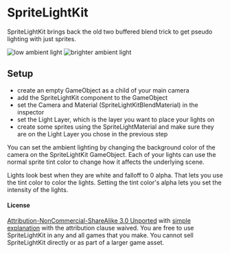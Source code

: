 # SpriteLightKit

SpriteLightKit brings back the old two buffered blend trick to get pseudo lighting with just sprites.

![low ambient light](http://cl.ly/c7Lf/darker.png)
![brighter ambient light](http://cl.ly/c7DN/lighter.png)

## Setup

- create an empty GameObject as a child of your main camera
- add the SpriteLightKit component to the GameObject
- set the Camera and Material (SpriteLightKitBlendMaterial) in the inspector
- set the Light Layer, which is the layer you want to place your lights on
- create some sprites using the SpriteLightMaterial and make sure they are on the Light Layer you chose in the previous step


You can set the ambient lighting by changing the background color of the camera on the SpriteLightKit GameObject. Each of your lights can use the normal sprite tint color to change how it affects the underlying scene.


Lights look best when they are white and falloff to 0 alpha. That lets you use the tint color to color the lights. Setting the tint color's alpha lets you set the intensity of the lights.



#### License

[Attribution-NonCommercial-ShareAlike 3.0 Unported](http://creativecommons.org/licenses/by-nc-sa/3.0/legalcode) with [simple explanation](http://creativecommons.org/licenses/by-nc-sa/3.0/deed.en_US) with the attribution clause waived. You are free to use SpriteLightKit in any and all games that you make. You cannot sell SpriteLightKit directly or as part of a larger game asset.
